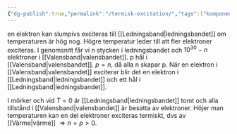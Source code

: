 ```yaml
---
{"dg-publish":true,"permalink":"/termisk-excitation/","tags":["komponentfysik"]}
---
```


en elektron kan slumpivs exciteras till [[Ledningsband\|ledningsbandet]] om temperaturen är hög nog. Högre temperatur leder till att fler elektroner exciteras. I genomsnitt får vi n stycken i ledningsbandet och $10^{30}-n$ elektroner i [[Valensband\|valensbandet]]. p hål i [[Valensband\|valensbandet]]. $p=n$, då alla n skapar p. När en elektron i [[Valensband\|valensbandet]] exciterar blir det en elektron i [[Ledningsband\|ledningsbandet]] och ett hål i [[Ledningsband\|ledningsbandet]].

I mörker och vid $T=0$ är [[Ledningsband\|ledningsbandet]] tomt och alla tillstånd i [[Valensband\|valensbandet]] är besatta av elektroner. Höjer man temperaturen kan en del elektroner exciteras termiskt, dvs av [[Värme\|värme]] $\Rightarrow n=p>0$.
